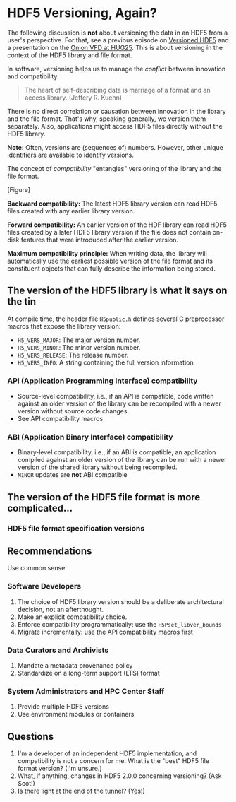 # HDF5 Versioning, Again?

The following discussion is **not** about versioning the data in an HDF5 from a user's perspective.
For that, see a previous episode on [Versioned HDF5](https://www.youtube.com/watch?v=8unCINLhNeM) and a presentation on the [Onion VFD at HUG25](https://youtu.be/Z3qUenGC-OQ).
This is about versioning in the context of the HDF5 library and file format.

In software, versioning helps us to manage the *conflict* between innovation and compatibility.

> The heart of self-describing data is marriage of a format and
an access library. (Jeffery R. Kuehn)

There is no direct correlation or causation between innovation in the library and the file format. That's why, speaking generally, we version them separately.
Also, applications might access HDF5 files directly without the HDF5 library.

**Note:** Often, versions are (sequences of) numbers. However, other unique identifiers are available to identify versions.

The concept of *compatibility* "entangles" versioning of the library and the file format. 

[Figure]

**Backward compatibility:** The latest HDF5 library version can read HDF5 files created with any earlier library version.

**Forward compatibility:** An earlier version of the HDF library can read HDF5 files created by a later HDF5 library version if the file does not contain on-disk features that were introduced after the earlier version.

**Maximum compatibility principle:** When writing data, the library will automatically use the earliest possible version of the file format and its constituent objects that can fully describe the information being stored.

## The version of the HDF5 library is what it says on the tin

At compile time, the header file `H5public.h` defines several C preprocessor macros that expose the library version:
- `H5_VERS_MAJOR`: The major version number.
- `H5_VERS_MINOR`: The minor version number.
- `H5_VERS_RELEASE`: The release number.
- `H5_VERS_INFO`: A string containing the full version information

### API (Application Programming Interface) compatibility

- Source-level compatibility, i.e., if an API is compatible, code written against an older version of the library can be recompiled with a newer version without source code changes.
- See API compatibility macros

### ABI (Application Binary Interface) compatibility

- Binary-level compatibility, i.e., if an ABI is compatible, an application compiled against an older version of the library can be run with a newer version of the shared library without being recompiled.
- `MINOR` updates are **not** ABI compatible

## The version of the HDF5 file format is more complicated...

### HDF5 file format specification versions

## Recommendations

Use common sense.

### Software Developers
1. The choice of HDF5 library version should be a deliberate architectural decision, not an afterthought.
2. Make an explicit compatibility choice.
3. Enforce compatibility programmatically: use the `H5Pset_libver_bounds`
4. Migrate incrementally: use the API compatibility macros first

### Data Curators and Archivists
1. Mandate a metadata provenance policy
2. Standardize on a long-term support (LTS) format

### System Administrators and HPC Center Staff
1. Provide multiple HDF5 versions
2. Use environment modules or containers

## Questions

1. I'm a developer of an independent HDF5 implementation, and compatibility is not a concern for me. What is the "best" HDF5 file format version? (I'm unsure.)
2. What, if anything, changes in HDF5 2.0.0 concerning versioning? (Ask Scot!)
3. Is there light at the end of the tunnel? ([Yes!](https://www.youtube.com/watch?v=EgtAiYslNGg))
